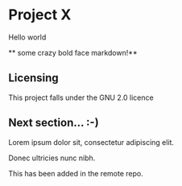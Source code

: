 # Project X

Hello world

** some crazy bold face markdown!**

## Licensing

This project falls under the GNU 2.0 licence

## Next section... :-)

Lorem ipsum dolor sit, consectetur adipiscing elit.

Donec ultricies nunc nibh.

This has been added in the remote repo.
